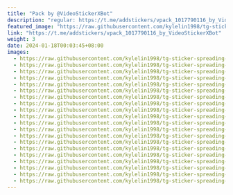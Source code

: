 ```yaml
---
title: "Pack by @VideoStickerXBot"
description: "regular: https://t.me/addstickers/vpack_1017790116_by_VideoStickerXBot"
featured_image: "https://raw.githubusercontent.com/kylelin1998/tg-sticker-spreading-worldwide-images/main/img/a7ef4092-5342-4402-ab4c-4b44ef4b66b3.jpg"
link: "https://t.me/addstickers/vpack_1017790116_by_VideoStickerXBot"
weight: 3
date: 2024-01-18T00:03:45+08:00
images:
  - https://raw.githubusercontent.com/kylelin1998/tg-sticker-spreading-worldwide-images/main/img/a7ef4092-5342-4402-ab4c-4b44ef4b66b3.jpg
  - https://raw.githubusercontent.com/kylelin1998/tg-sticker-spreading-worldwide-images/main/img/22155fe7-ef6f-4f20-a3aa-db7674aa1853.jpg
  - https://raw.githubusercontent.com/kylelin1998/tg-sticker-spreading-worldwide-images/main/img/624a7a6f-7a17-40ed-88a7-1e5ff380d95e.jpg
  - https://raw.githubusercontent.com/kylelin1998/tg-sticker-spreading-worldwide-images/main/img/19b4f881-9780-4eac-9040-2674b38d5c14.jpg
  - https://raw.githubusercontent.com/kylelin1998/tg-sticker-spreading-worldwide-images/main/img/e1aba877-ed21-440e-a74b-47d9403a8478.jpg
  - https://raw.githubusercontent.com/kylelin1998/tg-sticker-spreading-worldwide-images/main/img/3a60604e-5bd1-440e-ae3b-8eff9dd44185.jpg
  - https://raw.githubusercontent.com/kylelin1998/tg-sticker-spreading-worldwide-images/main/img/0fbe0d55-a475-4f98-a397-850b720686a7.jpg
  - https://raw.githubusercontent.com/kylelin1998/tg-sticker-spreading-worldwide-images/main/img/3877cb36-ec8c-4aac-ab9a-f349d5901b60.jpg
  - https://raw.githubusercontent.com/kylelin1998/tg-sticker-spreading-worldwide-images/main/img/f3c249f6-734e-4ad6-8533-83a5da8be412.jpg
  - https://raw.githubusercontent.com/kylelin1998/tg-sticker-spreading-worldwide-images/main/img/1bd4d8b5-5623-4fd9-a999-503192e3d346.jpg
  - https://raw.githubusercontent.com/kylelin1998/tg-sticker-spreading-worldwide-images/main/img/2ac2c20f-0e0d-4d32-9cc1-f991ff0a7942.jpg
  - https://raw.githubusercontent.com/kylelin1998/tg-sticker-spreading-worldwide-images/main/img/6654075e-0cab-4d5c-8ab5-af4a62425c83.jpg
  - https://raw.githubusercontent.com/kylelin1998/tg-sticker-spreading-worldwide-images/main/img/bc74fd27-912d-4b68-9ad4-1f0209a3de64.jpg
  - https://raw.githubusercontent.com/kylelin1998/tg-sticker-spreading-worldwide-images/main/img/0b884621-b7de-47e6-9729-02b9b8547b60.jpg
  - https://raw.githubusercontent.com/kylelin1998/tg-sticker-spreading-worldwide-images/main/img/8d8f2d27-b910-4078-bb53-5c60ab2a2740.jpg
  - https://raw.githubusercontent.com/kylelin1998/tg-sticker-spreading-worldwide-images/main/img/cff3617d-92ee-4928-83ce-bf2828302981.jpg
  - https://raw.githubusercontent.com/kylelin1998/tg-sticker-spreading-worldwide-images/main/img/74090479-fd97-4b2d-b6d1-323a26d0f3be.jpg
  - https://raw.githubusercontent.com/kylelin1998/tg-sticker-spreading-worldwide-images/main/img/a50a7e1d-474c-4bca-81fc-f50fdc3a5cbc.jpg
  - https://raw.githubusercontent.com/kylelin1998/tg-sticker-spreading-worldwide-images/main/img/0065df8b-acce-4e83-8146-347d2f545c18.jpg
  - https://raw.githubusercontent.com/kylelin1998/tg-sticker-spreading-worldwide-images/main/img/fe99e94a-8040-4b39-b421-6120c21548db.jpg
---
```

